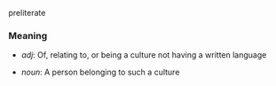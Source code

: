 preliterate
### Meaning
+ _adj_: Of, relating to, or being a culture not having a written language

+ _noun_: A person belonging to such a culture

